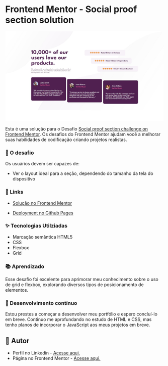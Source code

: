 # Frontend Mentor - Social proof section solution

![](design/desktop-design.jpg)

Esta é uma solução para o Desafio [Social proof section challenge on Frontend Mentor](https://www.frontendmentor.io/challenges/social-proof-section-6e0qTv_bA). Os desafios do Frontend Mentor ajudam você a melhorar suas habilidades de codificação criando projetos realistas.

### 🎯 O desafio

Os usuários devem ser capazes de:

- Ver o layout ideal para a seção, dependendo do tamanho da tela do dispositivo

### 🔗 Links 

- [Solução no Frontend Mentor](https://www.frontendmentor.io/solutions/single-price-component-with-grid-and-flex-PMZ7zlHICj)

- [Deployment no Github Pages](https://fransuelton.github.io/social-proof-section/)

### ✨ Tecnologias Utilziadas

- Marcação semântica HTML5
- CSS
- Flexbox
- Grid

### 📚 Aprendizado

Esse desafio foi excelente para aprimorar meu conhecimento sobre o uso de grid e flexbox, explorando diversos tipos de posicionamento de elementos.

### 🚀 Desenvolvimento contínuo

Estou prestes a começar a desenvolver meu portfólio e espero concluí-lo em breve. Continuo me aprofundando no estudo de HTML e CSS, mas tenho planos de incorporar o JavaScript aos meus projetos em breve.

## 🙋 Autor

- Perfil no Linkedin - [Acesse aqui.](https://www.linkedin.com/in/fransuelton/)
- Página no Frontend Mentor - [Acesse aqui.](https://www.frontendmentor.io/profile/Fransuelton)